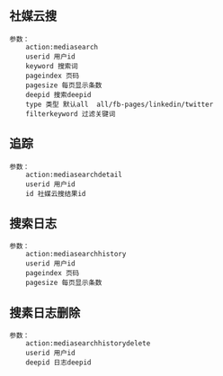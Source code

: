 ## 社媒云搜
	参数：
		action:mediasearch
		userid 用户id
		keyword 搜索词
		pageindex 页码
		pagesize 每页显示条数
		deepid 搜索deepid
		type 类型 默认all  all/fb-pages/linkedin/twitter 
		filterkeyword 过滤关键词
		
## 追踪
	参数：
		action:mediasearchdetail
		userid 用户id
		id 社媒云搜结果id

## 搜索日志
	参数：
		action:mediasearchhistory
		userid 用户id
		pageindex 页码
		pagesize 每页显示条数

## 搜素日志删除
	参数：
		action:mediasearchhistorydelete
		userid 用户id
		deepid 日志deepid



